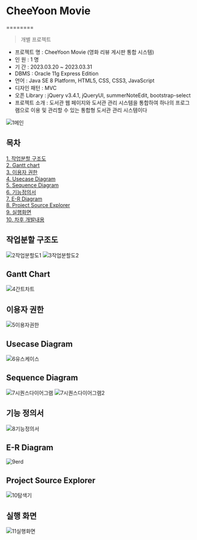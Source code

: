 # CheeYoon Movie

========

> 개별 프로젝트

- 프로젝트 명 : CheeYoon Movie (영화 리뷰 게시판 통합 시스템)
- 인 원 : 1 명
- 기 간 : 2023.03.20 ~ 2023.03.31
- DBMS : Oracle 11g Express Edition
- 언어 : Java SE 8 Platform, HTML5, CSS, CSS3, JavaScript
- 디자인 패턴 : MVC
- 오픈 Library : jQuery v3.4.1, jQueryUI, summerNoteEdit, bootstrap-select
- 프로젝트 소개 : 도서관 웹 페이지와 도서관 관리 시스템을 통합하여 하나의 프로그램으로 이용 및 관리할 수 있는 통합형 도서관 관리 시스템이다

![1메인](https://user-images.githubusercontent.com/117807553/228998549-bb2b2fa7-b3ad-4064-980a-24d5fdc3cfc2.JPG)

## 목차

[1. 작업분할 구조도](https://github.com/Alipheese16th/CheeYoonMovie#%EC%9E%91%EC%97%85%EB%B6%84%ED%95%A0-%EA%B5%AC%EC%A1%B0%EB%8F%84)<br>
[2. Gantt chart](https://github.com/Alipheese16th/CheeYoonMovie#gantt-chart)<br>
[3. 이용자 권한](https://github.com/Alipheese16th/CheeYoonMovie#%EC%9D%B4%EC%9A%A9%EC%9E%90-%EA%B6%8C%ED%95%9C)<br>
[4. Usecase Diagram](https://github.com/Alipheese16th/CheeYoonMovie#usecase-diagram)<br>
[5. Sequence Diagram](https://github.com/Alipheese16th/CheeYoonMovie#sequence-diagram)<br>
[6. 기능정의서](https://github.com/Alipheese16th/CheeYoonMovie#%EA%B8%B0%EB%8A%A5-%EC%A0%95%EC%9D%98%EC%84%9C)<br>
[7. E-R Diagram](https://github.com/Alipheese16th/CheeYoonMovie#e-r-diagram)<br>
[8. Project Source Explorer](https://github.com/Alipheese16th/CheeYoonMovie#project-source-explorer)<br>
[9. 실행화면](https://github.com/Alipheese16th/CheeYoonMovie#%EC%8B%A4%ED%96%89-%ED%99%94%EB%A9%B4)<br>
[10. 차후 개발내용]()<br>

## 작업분할 구조도
![2작업분할도1](https://user-images.githubusercontent.com/117807553/228998692-8e75e9dc-ad71-4bf8-b4fa-d5067b71d523.JPG)
![3작업분할도2](https://user-images.githubusercontent.com/117807553/228998774-92b7ab92-f491-43c4-a90f-8e96b05401f6.JPG)

## Gantt Chart
![4간트차트](https://user-images.githubusercontent.com/117807553/228998815-1d5060a6-21b9-4e5f-b162-4322085ab6f3.JPG)

## 이용자 권한
![5이용자권한](https://user-images.githubusercontent.com/117807553/228998851-5c4abb34-b8f5-4256-a792-728ae9b17267.JPG)

## Usecase Diagram
![6유스케이스](https://user-images.githubusercontent.com/117807553/228998862-d06c9a12-172a-49dd-9e7d-54e0b99fe23e.JPG)

## Sequence Diagram
![7시퀀스다이어그램](https://user-images.githubusercontent.com/117807553/228998899-8674e46c-02cd-458f-b12c-68f9590bb607.JPG)
![7시퀀스다이어그램2](https://user-images.githubusercontent.com/117807553/228998907-79bdc0ab-20d7-4673-877c-114b3e3f8bc1.JPG)

## 기능 정의서
![8기능정의서](https://user-images.githubusercontent.com/117807553/228998916-5e223085-927b-4484-a640-11c0e97e8cb2.JPG)

## E-R Diagram
![9erd](https://user-images.githubusercontent.com/117807553/228998924-6e36e2f4-c435-4155-9d15-5fc6299f1de1.JPG)

## Project Source Explorer
![10탐색기](https://user-images.githubusercontent.com/117807553/228998953-51657c23-2344-4f37-873c-c4b9164e3878.JPG)

## 실행 화면
![11실행화면](https://user-images.githubusercontent.com/117807553/228998959-f3c31a07-e031-4a87-8f21-3a59d8ec5b1f.JPG)

